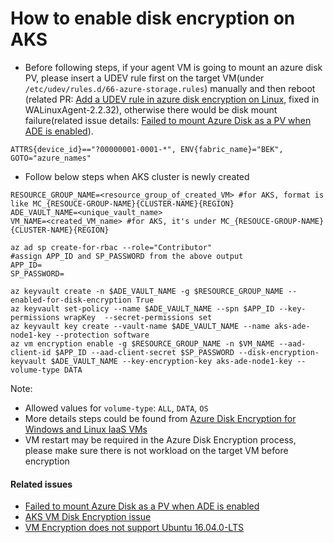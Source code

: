 # How to enable disk encryption on AKS
 - Before following steps, if your agent VM is going to mount an azure disk PV, please insert a UDEV rule first on the target VM(under `/etc/udev/rules.d/66-azure-storage.rules`) manually and then reboot (related PR: [Add a UDEV rule in azure disk encryption on Linux](https://github.com/Azure/WALinuxAgent/pull/1287), fixed in WALinuxAgent-2.2.32), otherwise there would be disk mount failure(related issue details: [Failed to mount Azure Disk as a PV when ADE is enabled](https://github.com/kubernetes/kubernetes/issues/66443)).
```
ATTRS{device_id}=="?00000001-0001-*", ENV{fabric_name}="BEK", GOTO="azure_names"
```
 
 - Follow below steps when AKS cluster is newly created
```
RESOURCE_GROUP_NAME=<resource_group_of_created_VM> #for AKS, format is like MC_{RESOUCE-GROUP-NAME}{CLUSTER-NAME}{REGION}
ADE_VAULT_NAME=<unique_vault_name>
VM_NAME=<created_VM_name> #for AKS, it's under MC_{RESOUCE-GROUP-NAME}{CLUSTER-NAME}{REGION}

az ad sp create-for-rbac --role="Contributor"
#assign APP_ID and SP_PASSWORD from the above output
APP_ID=
SP_PASSWORD=

az keyvault create -n $ADE_VAULT_NAME -g $RESOURCE_GROUP_NAME --enabled-for-disk-encryption True
az keyvault set-policy --name $ADE_VAULT_NAME --spn $APP_ID --key-permissions wrapKey  --secret-permissions set
az keyvault key create --vault-name $ADE_VAULT_NAME --name aks-ade-node1-key --protection software
az vm encryption enable -g $RESOURCE_GROUP_NAME -n $VM_NAME --aad-client-id $APP_ID --aad-client-secret $SP_PASSWORD --disk-encryption-keyvault $ADE_VAULT_NAME --key-encryption-key aks-ade-node1-key --volume-type DATA
```
Note: 
 - Allowed values for `volume-type`: `ALL`, `DATA`, `OS`
 - More details steps could be found from [Azure Disk Encryption for Windows and Linux IaaS VMs](https://docs.microsoft.com/en-us/azure/security/azure-security-disk-encryption)
 - VM restart may be required in the Azure Disk Encryption process, please make sure there is not workload on the target VM before encryption

#### Related issues
 - [Failed to mount Azure Disk as a PV when ADE is enabled](https://github.com/kubernetes/kubernetes/issues/66443)
 - [AKS VM Disk Encryption issue](https://github.com/Azure/AKS/issues/629)
 - [VM Encryption does not support Ubuntu 16.04.0-LTS](https://github.com/Azure/azure-cli/issues/2507)
